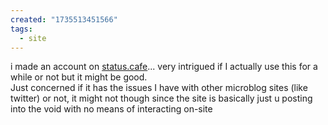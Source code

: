 ```yaml
---
created: "1735513451566"
tags:
  - site
---
```

i made an account on [status.cafe](https://status.cafe)... very intrigued if I actually use this for a while or not but it might be good.
<br>
Just concerned if it has the issues I have with other microblog sites (like twitter) or not, it might not though since the site is basically just u posting into the void with no means of interacting on-site
